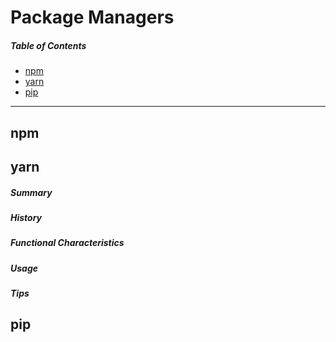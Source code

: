
<a name="table-of-contents"/>

# Package Managers

##### Table of Contents

- [npm](#npm)
- [yarn](#yarn)
- [pip](#pip)



--------------------




<a name="npm"/>

## npm






<a name="yarn"/>

## yarn


<a name="yarn-summary"/>

##### Summary

##### History

<a name="yarn-characteristics"/>

##### Functional Characteristics

<a name="yarn-usage"/>

##### Usage

<a name="yarn-tips"/>

##### Tips




<a name="pip"/>

## pip


